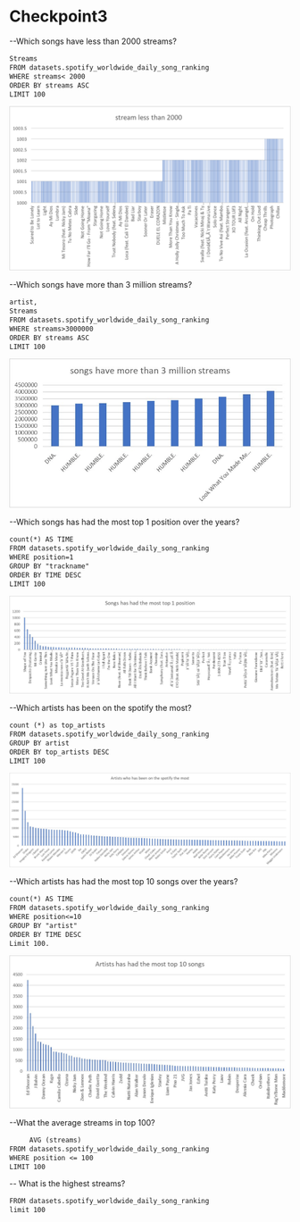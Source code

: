 # Checkpoint3 
--Which songs have less than 2000  streams?
```SELECT trackname,
Streams
FROM datasets.spotify_worldwide_daily_song_ranking
WHERE streams< 2000
ORDER BY streams ASC
LIMIT 100
```
![Checkpoint3](checkpoint1.jpg)

--Which songs have more than 3 million streams?
```SELECT trackname,
artist,
Streams
FROM datasets.spotify_worldwide_daily_song_ranking
WHERE streams>3000000
ORDER BY streams ASC
LIMIT 100
```
![Checkpoint3](checkpoint2.jpg)

--Which songs has had the most top 1 position over the years?
```SELECT trackname,
count(*) AS TIME
FROM datasets.spotify_worldwide_daily_song_ranking
WHERE position=1
GROUP BY "trackname"
ORDER BY TIME DESC
LIMIT 100 
```
![Checkpoint3](checkpoint3.jpg)

--Which artists has been on the spotify the most?
```SELECT artist,
count (*) as top_artists
FROM datasets.spotify_worldwide_daily_song_ranking
GROUP BY artist
ORDER BY top_artists DESC
LIMIT 100 
```
![Checkpoint3](checkpoint4.jpg)

--Which artists has had the most top 10 songs over the years?
```SELECT artist,
count(*) AS TIME
FROM datasets.spotify_worldwide_daily_song_ranking
WHERE position<=10 
GROUP BY "artist"
ORDER BY TIME DESC
Limit 100.
```
![Checkpoint3](checkpoint5.jpg)


--What the average streams in top 100? 
```SELECT 
     AVG (streams)
FROM datasets.spotify_worldwide_daily_song_ranking 
WHERE position <= 100 
LIMIT 100
```

-- What is  the highest streams? 
```SELECT max(streams) as max_streams
FROM datasets.spotify_worldwide_daily_song_ranking 
limit 100
```



